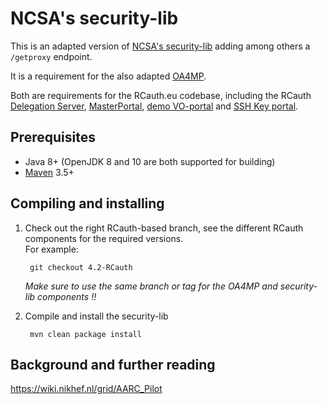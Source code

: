 # NCSA's security-lib

This is an adapted version of [NCSA's security-lib](https://github.com/ncsa/security-lib)
adding among others a `/getproxy` endpoint.

It is a requirement for the also adapted [OA4MP](https://github.com/rcauth-eu/OA4MP).

Both are requirements for the RCauth.eu codebase, including the RCauth
[Delegation Server](https://github.com/rcauth-eu/aarc-delegation-server),
[MasterPortal](https://github.com/rcauth-eu/aarc-master-portal),
[demo VO-portal](https://github.com/rcauth-eu/aarc-vo-portal) and
[SSH Key portal](https://github.com/rcauth-eu/aarc-ssh-portal).

## Prerequisites

* Java 8+ (OpenJDK 8 and 10 are both supported for building)
* [Maven](https://maven.apache.org/) 3.5+

## Compiling and installing

1. Check out the right RCauth-based branch, see the different RCauth components for the required versions.  
   For example:

        git checkout 4.2-RCauth

   *Make sure to use the same branch or tag for the OA4MP and security-lib components !!*

2. Compile and install the security-lib

        mvn clean package install

## Background and further reading

https://wiki.nikhef.nl/grid/AARC_Pilot
